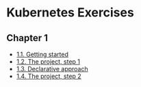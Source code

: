 # Kubernetes Exercises

## Chapter 1
- [1.1. Getting started](https://github.com/andyathsid/moocfi-devopswithk8s-exercises/tree/1.1/log_output)
- [1.2. The project, step 1](https://github.com/andyathsid/moocfi-devopswithk8s-exercises/tree/1.2/the_project)
- [1.3. Declarative approach](https://github.com/andyathsid/moocfi-devopswithk8s-exercises/tree/1.3/log_output)
- [1.4. The project, step 2](https://github.com/andyathsid/moocfi-devopswithk8s-exercises/tree/1.4/the_project)